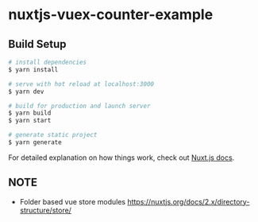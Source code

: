 # nuxtjs-vuex-counter-example

## Build Setup

```bash
# install dependencies
$ yarn install

# serve with hot reload at localhost:3000
$ yarn dev

# build for production and launch server
$ yarn build
$ yarn start

# generate static project
$ yarn generate
```

For detailed explanation on how things work, check out [Nuxt.js docs](https://nuxtjs.org).

## NOTE
- Folder based vue store modules
https://nuxtjs.org/docs/2.x/directory-structure/store/
